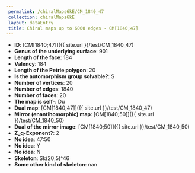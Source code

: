 ```yaml
--- 
 permalink: /chiralMaps6kE/CM_1840_47 
 collection: chiralMaps6kE
 layout: dataEntry
 title: Chiral maps up to 6000 edges - CM[1840;47]
---
```


- **ID**: [CM[1840;47]]({{ site.url }}/test/CM_1840_47)
- **Genus of the underlying surface**: 901
- **Length of the face**: 184
- **Valency**: 184
- **Length of the Petrie polygon**: 20
- **Is the automorphism group solvable?**: S
- **Number of vertices**: 20
- **Number of edges**: 1840
- **Number of faces**: 20
- **The map is self-**: Du
- **Dual map**: [CM[1840;47]]({{ site.url }}/test/CM_1840_47)
- **Mirror (enantihomorphic) map**: [CM[1840;50]]({{ site.url }}/test/CM_1840_50)
- **Dual of the mirror image**: [CM[1840;50]]({{ site.url }}/test/CM_1840_50)
- **Z_q-Exponent?**: 2
- **No idea**:  47:50
- **No idea**: Y
- **No idea**: N
- **Skeleton**: Sk(20;5)^46
- **Some other kind of skeleton**: nan
